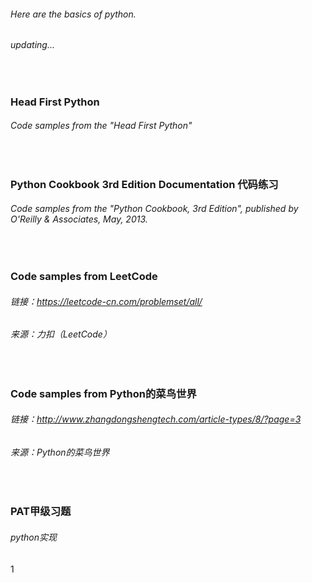 ###### Here are the basics of python.
###### updating...
&nbsp;  &nbsp;  &nbsp;

### Head First Python
###### Code samples from the "Head First Python"
&nbsp;  &nbsp;  &nbsp;

### Python Cookbook 3rd Edition Documentation 代码练习
###### Code samples from the "Python Cookbook, 3rd Edition", published by O'Reilly & Associates, May, 2013.
&nbsp;  &nbsp;  &nbsp;

### Code samples from LeetCode 
###### 链接：https://leetcode-cn.com/problemset/all/ 
###### 来源：力扣（LeetCode）
&nbsp;  &nbsp;  &nbsp;

### Code samples from Python的菜鸟世界 
###### 链接：http://www.zhangdongshengtech.com/article-types/8/?page=3 
###### 来源：Python的菜鸟世界
&nbsp;  &nbsp;  &nbsp;

### PAT甲级习题
###### python实现
####
1
